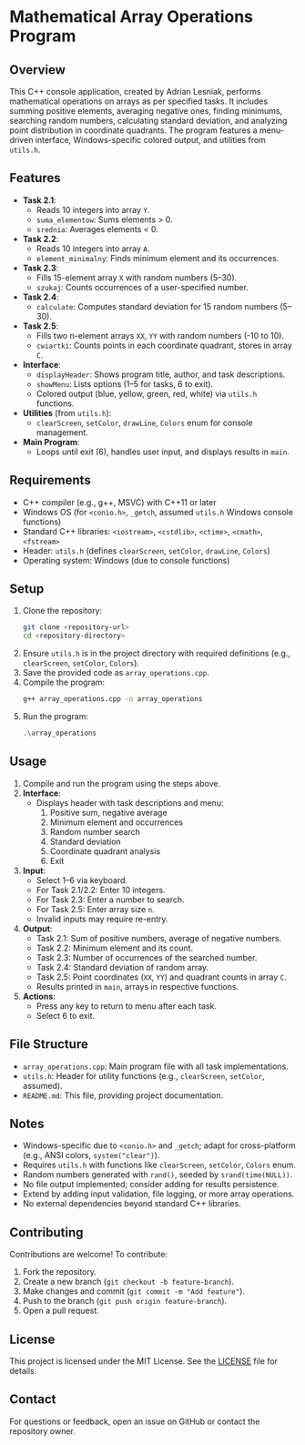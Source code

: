 # Mathematical Array Operations Program

## Overview
This C++ console application, created by Adrian Lesniak, performs mathematical operations on arrays as per specified tasks. It includes summing positive elements, averaging negative ones, finding minimums, searching random numbers, calculating standard deviation, and analyzing point distribution in coordinate quadrants. The program features a menu-driven interface, Windows-specific colored output, and utilities from `utils.h`.

## Features
- **Task 2.1**:
  - Reads 10 integers into array `Y`.
  - `suma_elementow`: Sums elements > 0.
  - `srednia`: Averages elements < 0.
- **Task 2.2**:
  - Reads 10 integers into array `A`.
  - `element_minimalny`: Finds minimum element and its occurrences.
- **Task 2.3**:
  - Fills 15-element array `X` with random numbers (5–30).
  - `szukaj`: Counts occurrences of a user-specified number.
- **Task 2.4**:
  - `calculate`: Computes standard deviation for 15 random numbers (5–30).
- **Task 2.5**:
  - Fills two n-element arrays `XX`, `YY` with random numbers (-10 to 10).
  - `cwiartki`: Counts points in each coordinate quadrant, stores in array `C`.
- **Interface**:
  - `displayHeader`: Shows program title, author, and task descriptions.
  - `showMenu`: Lists options (1–5 for tasks, 6 to exit).
  - Colored output (blue, yellow, green, red, white) via `utils.h` functions.
- **Utilities** (from `utils.h`):
  - `clearScreen`, `setColor`, `drawLine`, `Colors` enum for console management.
- **Main Program**:
  - Loops until exit (6), handles user input, and displays results in `main`.

## Requirements
- C++ compiler (e.g., g++, MSVC) with C++11 or later
- Windows OS (for `<conio.h>`, `_getch`, assumed `utils.h` Windows console functions)
- Standard C++ libraries: `<iostream>`, `<cstdlib>`, `<ctime>`, `<cmath>`, `<fstream>`
- Header: `utils.h` (defines `clearScreen`, `setColor`, `drawLine`, `Colors`)
- Operating system: Windows (due to console functions)

## Setup
1. Clone the repository:
   ```bash
   git clone <repository-url>
   cd <repository-directory>
   ```
2. Ensure `utils.h` is in the project directory with required definitions (e.g., `clearScreen`, `setColor`, `Colors`).
3. Save the provided code as `array_operations.cpp`.
4. Compile the program:
   ```bash
   g++ array_operations.cpp -o array_operations
   ```
5. Run the program:
   ```bash
   .\array_operations
   ```

## Usage
1. Compile and run the program using the steps above.
2. **Interface**:
   - Displays header with task descriptions and menu:
     1. Positive sum, negative average
     2. Minimum element and occurrences
     3. Random number search
     4. Standard deviation
     5. Coordinate quadrant analysis
     6. Exit
3. **Input**:
   - Select 1–6 via keyboard.
   - For Task 2.1/2.2: Enter 10 integers.
   - For Task 2.3: Enter a number to search.
   - For Task 2.5: Enter array size `n`.
   - Invalid inputs may require re-entry.
4. **Output**:
   - Task 2.1: Sum of positive numbers, average of negative numbers.
   - Task 2.2: Minimum element and its count.
   - Task 2.3: Number of occurrences of the searched number.
   - Task 2.4: Standard deviation of random array.
   - Task 2.5: Point coordinates (`XX`, `YY`) and quadrant counts in array `C`.
   - Results printed in `main`, arrays in respective functions.
5. **Actions**:
   - Press any key to return to menu after each task.
   - Select 6 to exit.

## File Structure
- `array_operations.cpp`: Main program file with all task implementations.
- `utils.h`: Header for utility functions (e.g., `clearScreen`, `setColor`, assumed).
- `README.md`: This file, providing project documentation.

## Notes
- Windows-specific due to `<conio.h>` and `_getch`; adapt for cross-platform (e.g., ANSI colors, `system("clear")`).
- Requires `utils.h` with functions like `clearScreen`, `setColor`, `Colors` enum.
- Random numbers generated with `rand()`, seeded by `srand(time(NULL))`.
- No file output implemented; consider adding for results persistence.
- Extend by adding input validation, file logging, or more array operations.
- No external dependencies beyond standard C++ libraries.

## Contributing
Contributions are welcome! To contribute:
1. Fork the repository.
2. Create a new branch (`git checkout -b feature-branch`).
3. Make changes and commit (`git commit -m "Add feature"`).
4. Push to the branch (`git push origin feature-branch`).
5. Open a pull request.

## License
This project is licensed under the MIT License. See the [LICENSE](LICENSE) file for details.

## Contact
For questions or feedback, open an issue on GitHub or contact the repository owner.